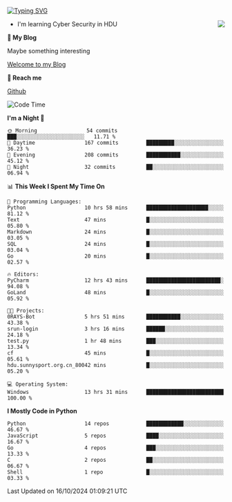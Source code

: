 [![Typing SVG](https://readme-typing-svg.herokuapp.com?font=Fira+Code&pause=1000&random=false&width=450&height=60&lines=Hello+%F0%9F%91%8B%F0%9F%8F%BB;I'm+JBNRZ)](https://git.io/typing-svg)

<a href="#">
  <img align="right" src="https://github-readme-stats.vercel.app/api?username=JBNRZ&show_icons=true&bg_color=15,f2f7fd,E0EAFC" />
</a>

- I'm learning Cyber Security in HDU

 **🌱 My Blog**

Maybe something interesting

[Welcome to my Blog](https://jbnrz.com.cn/)

 **💬 Reach me** 

[Github](https://github.com/JBNRZ)


<!--START_SECTION:waka-->
![Code Time](http://img.shields.io/badge/Code%20Time-706%20hrs%2028%20mins-blue)

**I'm a Night 🦉** 

```text
🌞 Morning                54 commits          ███░░░░░░░░░░░░░░░░░░░░░░   11.71 % 
🌆 Daytime                167 commits         █████████░░░░░░░░░░░░░░░░   36.23 % 
🌃 Evening                208 commits         ███████████░░░░░░░░░░░░░░   45.12 % 
🌙 Night                  32 commits          ██░░░░░░░░░░░░░░░░░░░░░░░   06.94 % 
```


📊 **This Week I Spent My Time On** 

```text
💬 Programming Languages: 
Python                   10 hrs 58 mins      ████████████████████░░░░░   81.12 % 
Text                     47 mins             █░░░░░░░░░░░░░░░░░░░░░░░░   05.80 % 
Markdown                 24 mins             █░░░░░░░░░░░░░░░░░░░░░░░░   03.05 % 
SQL                      24 mins             █░░░░░░░░░░░░░░░░░░░░░░░░   03.04 % 
Go                       20 mins             █░░░░░░░░░░░░░░░░░░░░░░░░   02.57 % 

🔥 Editors: 
PyCharm                  12 hrs 43 mins      ████████████████████████░   94.08 % 
GoLand                   48 mins             █░░░░░░░░░░░░░░░░░░░░░░░░   05.92 % 

🐱‍💻 Projects: 
0RAYS-Bot                5 hrs 51 mins       ███████████░░░░░░░░░░░░░░   43.38 % 
srun-login               3 hrs 16 mins       ██████░░░░░░░░░░░░░░░░░░░   24.18 % 
test.py                  1 hr 48 mins        ███░░░░░░░░░░░░░░░░░░░░░░   13.34 % 
cf                       45 mins             █░░░░░░░░░░░░░░░░░░░░░░░░   05.61 % 
hdu.sunnysport.org.cn_80042 mins             █░░░░░░░░░░░░░░░░░░░░░░░░   05.20 % 

💻 Operating System: 
Windows                  13 hrs 31 mins      █████████████████████████   100.00 % 
```

**I Mostly Code in Python** 

```text
Python                   14 repos            ████████████░░░░░░░░░░░░░   46.67 % 
JavaScript               5 repos             ████░░░░░░░░░░░░░░░░░░░░░   16.67 % 
Go                       4 repos             ███░░░░░░░░░░░░░░░░░░░░░░   13.33 % 
C                        2 repos             ██░░░░░░░░░░░░░░░░░░░░░░░   06.67 % 
Shell                    1 repo              █░░░░░░░░░░░░░░░░░░░░░░░░   03.33 % 
```




 Last Updated on 16/10/2024 01:09:21 UTC
<!--END_SECTION:waka-->
